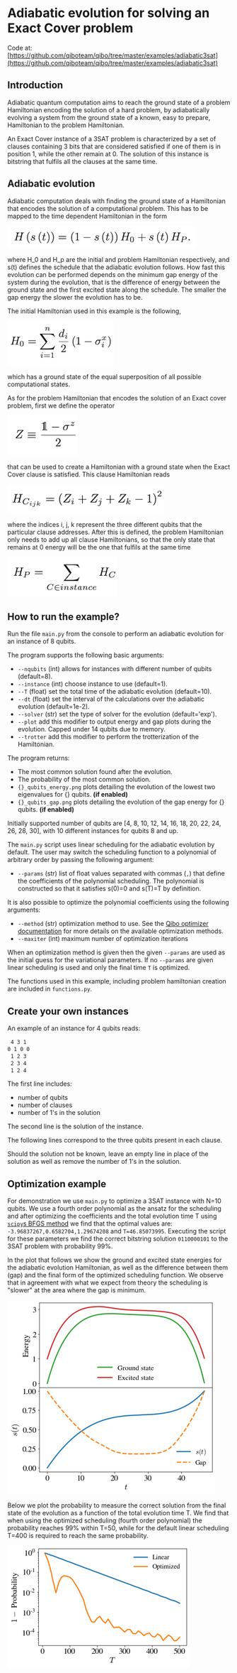 # Adiabatic evolution for solving an Exact Cover problem

Code at: [https://github.com/qiboteam/qibo/tree/master/examples/adiabatic3sat](https://github.com/qiboteam/qibo/tree/master/examples/adiabatic3sat)

## Introduction

Adiabatic quantum computation aims to reach the ground state of a problem Hamiltonian encoding the solution of a hard problem, by adiabatically evolving a system from the ground state of a known, easy to prepare, Hamiltonian to the problem Hamiltonian.

An Exact Cover instance of a 3SAT problem is characterized by a set of clauses containing 3 bits that are considered satisfied if one of them is in position 1, while the other remain at 0. The solution of this instance is bitstring that fulfils all the clauses at the same time.

## Adiabatic evolution

Adiabatic computation deals with finding the ground state of a Hamiltonian that encodes the solution of a computational problem. This has to be mapped to the time dependent Hamiltonian in the form

![hamiltonian](images/H.png)

where H_0 and H_p are the initial and problem Hamiltonian respectively, and s(t) defines the schedule that the adiabatic evolution follows. How fast this evolution can be performed depends on the minimum gap energy of the system during the evolution, that is the difference of energy between the ground state and the first excited state along the schedule. The smaller the gap energy the slower the evolution has to be.

The initial Hamiltonian used in this example is the following,

![initial-hamiltonian](images/h0.png)

which has a ground state of the equal superposition of all possible computational states.

As for the problem Hamiltonian that encodes the solution of an Exact cover problem, first we define the operator

![z-operator](images/z-matrix.png)

that can be used to create a Hamiltonian with a ground state when the Exact Cover clause is satisfied. This clause Hamiltonian reads

![clause-hamiltonian](images/hc.png)

where the indices i, j, k represent the three different qubits that the particular clause addresses. After this is defined, the problem Hamiltonian only needs to add up all clause Hamiltonians, so that the only state that remains at 0 energy will be the one that fulfils at the same time

![problem-hamiltonain](images/hp.png)


## How to run the example?

Run the file `main.py` from the console to perform an adiabatic evolution for an instance of 8 qubits.

The program supports the following basic arguments:

- `--nqubits` (int) allows for instances with different number of qubits (default=8).
- `--instance` (int) choose instance to use (default=1).
- `--T` (float) set the total time of the adiabatic evolution (default=10).
- `--dt` (float) set the interval of the calculations over the adiabatic evolution (default=1e-2).
- `--solver` (str) set the type of solver for the evolution (default='exp').
- `--plot` add this modifier to output energy and gap plots during the evolution. Capped under 14 qubits due to memory.
- `--trotter` add this modifier to perform the trotterization of the Hamiltonian.

The program returns:

- The most common solution found after the evolution.
- The probability of the most common solution.
- `{}_qubits_energy.png` plots detailing the evolution of the lowest two eigenvalues for {} qubits. **(if enabled)**
- `{}_qubits_gap.png` plots detailing the evolution of the gap energy for {} qubits. **(if enabled)**

Initially supported number of qubits are [4, 8, 10, 12, 14, 16, 18, 20, 22, 24, 26, 28, 30], with 10 different instances for qubits 8 and up.

The `main.py` script uses linear scheduling for the adiabatic evolution by
default. The user may switch the scheduling function to a polynomial of
arbitrary order by passing the following argument:

- `--params` (str) list of float values separated with commas (`,`) that
  define the coefficients of the polynomial scheduling. The polynomial is
  constructed so that it satisfies s(0)=0 and s(T)=T by definition.

It is also possible to optimize the polynomial coefficients using the following
arguments:

- `--method` (str) optimization method to use. See the
[Qibo optimizer documentation](https://qibo.readthedocs.io/en/stable/qibo.html#optimizers)
for more details on the available optimization methods.
- `--maxiter` (int) maximum number of optimization iterations

When an optimization method is given then the given `--params` are used as the
initial guess for the variational parameters. If no `--params` are given linear
scheduling is used and only the final time `T` is optimized.

The functions used in this example, including problem hamiltonian creation are
included in `functions.py`.

## Create your own instances

An example of an instance for 4 qubits reads:

```text
 4 3 1
0 1 0 0
 1 2 3
 2 3 4
 1 2 4
```

The first line includes:
- number of qubits
- number of clauses
- number of 1's in the solution

The second line is the solution of the instance.

The following lines correspond to the three qubits present in each clause.

Should the solution not be known, leave an empty line in place of the solution as well as remove the number of 1's in the solution.

## Optimization example

For demonstration we use `main.py` to optimize a 3SAT instance with N=10 qubits.
We use a fourth order polynomial as the ansatz for the scheduling and after
optimizing the coefficients and the total evolution time T using
[`scipy`s BFGS method](https://docs.scipy.org/doc/scipy/reference/generated/scipy.optimize.minimize.html#scipy.optimize.minimize)
we find that the optimal values are:
`-3.96837267,0.6582704,1.29674208` and `T=46.85073995`.
Executing the script for these parameters we find the correct bitstring
solution `0110000101` to the 3SAT problem with probability 99%.

In the plot that follows we show the ground and excited state energies
for the adiabatic evolution Hamiltonian, as well as the difference between
them (gap) and the final form of the optimized scheduling function.
We observe that in agreement with what we expect from theory the scheduling is
"slower" at the area where the gap is minimum.

![gap-plot](images/optn10_plot.png)

Below we plot the probability to measure the correct solution from the
final state of the evolution as a function of the total evolution time T. We
find that when using the optimized scheduling (fourth order polynomial) the
probability reaches 99% within T=50, while for the default linear scheduling
T=400 is required to reach the same probability.

![prob-plot](images/prob_plot.png)
